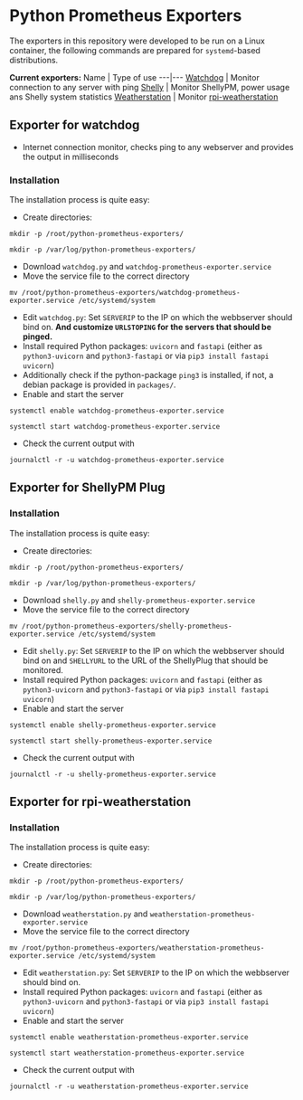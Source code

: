 # Python Prometheus Exporters

The exporters in this repository were developed to be run on a Linux container, the following commands are prepared for ```systemd```-based distributions. 

**Current exporters:**
Name | Type of use
---|---
[Watchdog](#exporter-for-watchdog) | Monitor connection to any server with ping
[Shelly](#exporter-for-shellypm-plug) | Monitor ShellyPM, power usage ans Shelly system statistics
[Weatherstation](#exporter-for-rpi-weatherstation) | Monitor [rpi-weatherstation](https://github.com/Zyzonix/rpi-weatherstation)

## Exporter for watchdog 
 - Internet connection monitor, checks ping to any webserver and provides the output in milliseconds
### Installation

The installation process is quite easy:

 - Create directories:
```
mkdir -p /root/python-prometheus-exporters/
```
```
mkdir -p /var/log/python-prometheus-exporters/
```
 - Download ```watchdog.py``` and ```watchdog-prometheus-exporter.service``` 
 - Move the service file to the correct directory
```
mv /root/python-prometheus-exporters/watchdog-prometheus-exporter.service /etc/systemd/system
```  
 - Edit ```watchdog.py```: Set ```SERVERIP``` to the IP on which the webbserver should bind on. **And customize ```URLSTOPING``` for the servers that should be pinged.**
 - Install required Python packages: ```uvicorn``` and ```fastapi``` (either as ```python3-uvicorn``` and ```python3-fastapi``` or via ```pip3 install fastapi uvicorn```)
 - Additionally check if the python-package ```ping3``` is installed, if not, a debian package is provided in ```packages/```.
 - Enable and start the server
```
systemctl enable watchdog-prometheus-exporter.service
```
```
systemctl start watchdog-prometheus-exporter.service
```
 - Check the current output with
```
journalctl -r -u watchdog-prometheus-exporter.service
``` 

## Exporter for ShellyPM Plug

### Installation

The installation process is quite easy:

 - Create directories:
```
mkdir -p /root/python-prometheus-exporters/
```
```
mkdir -p /var/log/python-prometheus-exporters/
```
 - Download ```shelly.py``` and ```shelly-prometheus-exporter.service``` 
 - Move the service file to the correct directory
```
mv /root/python-prometheus-exporters/shelly-prometheus-exporter.service /etc/systemd/system
```  
 - Edit ```shelly.py```: Set ```SERVERIP``` to the IP on which the webbserver should bind on and ```SHELLYURL``` to the URL of the ShellyPlug that should be monitored.
 - Install required Python packages: ```uvicorn``` and ```fastapi``` (either as ```python3-uvicorn``` and ```python3-fastapi``` or via ```pip3 install fastapi uvicorn```)
 - Enable and start the server
```
systemctl enable shelly-prometheus-exporter.service
```
```
systemctl start shelly-prometheus-exporter.service
```  
 - Check the current output with
```
journalctl -r -u shelly-prometheus-exporter.service
```

## Exporter for rpi-weatherstation

### Installation

The installation process is quite easy:

 - Create directories:
```
mkdir -p /root/python-prometheus-exporters/
```
```
mkdir -p /var/log/python-prometheus-exporters/
```
 - Download ```weatherstation.py``` and ```weatherstation-prometheus-exporter.service``` 
 - Move the service file to the correct directory
```
mv /root/python-prometheus-exporters/weatherstation-prometheus-exporter.service /etc/systemd/system
```  
 - Edit ```weatherstation.py```: Set ```SERVERIP``` to the IP on which the webbserver should bind on.
 - Install required Python packages: ```uvicorn``` and ```fastapi``` (either as ```python3-uvicorn``` and ```python3-fastapi``` or via ```pip3 install fastapi uvicorn```)
 - Enable and start the server
```
systemctl enable weatherstation-prometheus-exporter.service
```
```
systemctl start weatherstation-prometheus-exporter.service
```
 - Check the current output with
```
journalctl -r -u weatherstation-prometheus-exporter.service
``` 
